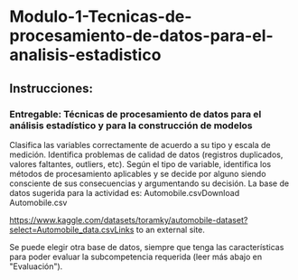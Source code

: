 # Modulo-1-Tecnicas-de-procesamiento-de-datos-para-el-analisis-estadistico

## Instrucciones:
### Entregable:  Técnicas de procesamiento de datos para el análisis estadístico y para la construcción de modelos

Clasifica las variables correctamente de acuerdo a su tipo y escala de medición.
Identifica problemas de calidad de datos (registros duplicados, valores faltantes, outliers, etc).
Según el tipo de variable, identifica los métodos de procesamiento aplicables y se decide por alguno siendo consciente de sus consecuencias y argumentando su decisión. 
La base de datos sugerida para la actividad es: Automobile.csvDownload Automobile.csv

https://www.kaggle.com/datasets/toramky/automobile-dataset?select=Automobile_data.csvLinks to an external site.


Se puede elegir otra base de datos, siempre que tenga las características para poder evaluar la subcompetencia requerida (leer más abajo en "Evaluación").
